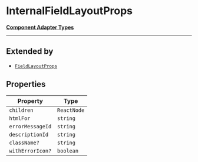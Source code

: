 # InternalFieldLayoutProps

[**Component Adapter Types**](component-inventory.md)

***

## Extended by

- [`FieldLayoutProps`](FieldLayout.FieldLayoutTypes.Interface.FieldLayoutProps.md)

## Properties

| Property | Type |
| ------ | ------ |
| <a id="children"></a> `children` | `ReactNode` |
| <a id="htmlfor"></a> `htmlFor` | `string` |
| <a id="errormessageid"></a> `errorMessageId` | `string` |
| <a id="descriptionid"></a> `descriptionId` | `string` |
| <a id="classname"></a> `className?` | `string` |
| <a id="witherroricon"></a> `withErrorIcon?` | `boolean` |
